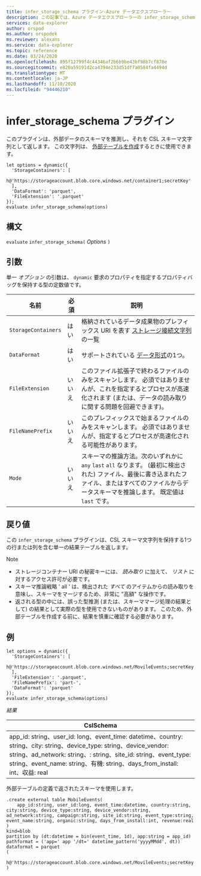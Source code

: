```yaml
---
title: infer_storage_schema プラグイン-Azure データエクスプローラー
description: この記事では、Azure データエクスプローラーの infer_storage_schema プラグインについて説明します。
services: data-explorer
author: orspod
ms.author: orspodek
ms.reviewer: alexans
ms.service: data-explorer
ms.topic: reference
ms.date: 03/24/2020
ms.openlocfilehash: 895f12799f4c44346af2b6b9be43bf98b7cf870e
ms.sourcegitcommit: e820a59191d2ca4394e233d51df7a0584fa4494d
ms.translationtype: MT
ms.contentlocale: ja-JP
ms.lasthandoff: 11/10/2020
ms.locfileid: "94446210"
---
```

# <a name="infer_storage_schema-plugin"></a>infer_storage_schema プラグイン

このプラグインは、外部データのスキーマを推測し、それを CSL スキーマ文字列として返します。 この文字列は、 [外部テーブルを作成](../management/external-tables-azurestorage-azuredatalake.md#create-or-alter-external-table)するときに使用できます。

```kusto
let options = dynamic({
  'StorageContainers': [
    h@'https://storageaccount.blob.core.windows.net/container1;secretKey'
  ],
  'DataFormat': 'parquet',
  'FileExtension': '.parquet'
});
evaluate infer_storage_schema(options)
```

## <a name="syntax"></a>構文

`evaluate` `infer_storage_schema(` *Options* `)`

## <a name="arguments"></a>引数

単一 *オプション* の引数は、 `dynamic` 要求のプロパティを指定するプロパティバッグを保持する型の定数値です。

|名前                    |必須|説明|
|------------------------|--------|-----------|
|`StorageContainers`|はい|格納されているデータ成果物のプレフィックス URI を表す [ストレージ接続文字列](../api/connection-strings/storage.md) の一覧|
|`DataFormat`|はい|サポートされている [データ形式](../../ingestion-supported-formats.md)の1つ。|
|`FileExtension`|いいえ|このファイル拡張子で終わるファイルのみをスキャンします。 必須ではありませんが、これを指定するとプロセスが高速化されます (または、データの読み取りに関する問題を回避できます)。|
|`FileNamePrefix`|いいえ|このプレフィックスで始まるファイルのみをスキャンします。 必須ではありませんが、指定するとプロセスが高速化される可能性があります。|
|`Mode`|いいえ|スキーマの推論方法。次のいずれかに `any` `last` `all` なります。 (最初に検出された) ファイル、最後に書き込まれたファイル、またはすべてのファイルからデータスキーマを推論します。 既定値は `last` です。|

## <a name="returns"></a>戻り値

この `infer_storage_schema` プラグインは、CSL スキーマ文字列を保持する1つの行または列を含む単一の結果テーブルを返します。

> [!NOTE]
> * ストレージコンテナー URI の秘密キーには、 *読み取り* に加えて、 *リスト* に対するアクセス許可が必要です。
> * スキーマ推論戦略 ' all ' は、検出された *すべて* のアイテムからの読み取りを意味し、スキーマをマージするため、非常に "高額" な操作です。
> * 返される型の中には、誤った型推測 (または、スキーママージ処理の結果として) の結果として実際の型を使用できないものがあります。 このため、外部テーブルを作成する前に、結果を慎重に確認する必要があります。

## <a name="example"></a>例

```kusto
let options = dynamic({
  'StorageContainers': [
    h@'https://storageaccount.blob.core.windows.net/MovileEvents;secretKey'
  ],
  'FileExtension': '.parquet',
  'FileNamePrefix': 'part-',
  'DataFormat': 'parquet'
});
evaluate infer_storage_schema(options)
```

*結果*

|CslSchema|
|---|
|app_id: string、user_id: long、event_time: datetime、country: string、city: string、device_type: string、device_vendor: string、ad_network: string、: string、site_id: string、event_type: string、event_name: string、有機: string、days_from_install: int、収益: real|

外部テーブルの定義で返されたスキーマを使用します。

```kusto
.create external table MobileEvents(
    app_id:string, user_id:long, event_time:datetime, country:string, city:string, device_type:string, device_vendor:string, ad_network:string, campaign:string, site_id:string, event_type:string, event_name:string, organic:string, days_from_install:int, revenue:real
)
kind=blob
partition by (dt:datetime = bin(event_time, 1d), app:string = app_id)
pathformat = ('app=' app '/dt=' datetime_pattern('yyyyMMdd', dt))
dataformat = parquet
(
    h@'https://storageaccount.blob.core.windows.net/MovileEvents;secretKey'
)
```
